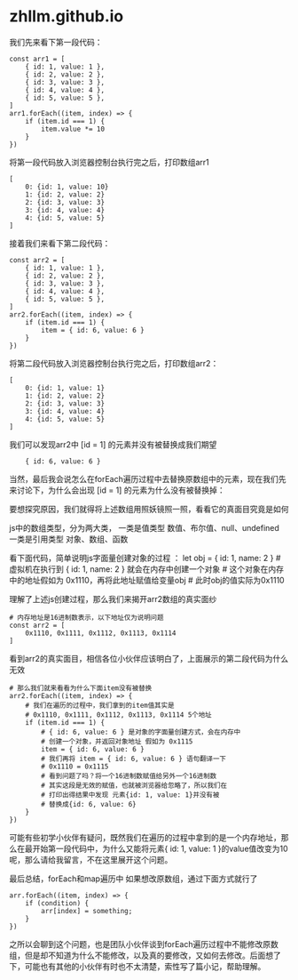 # zhllm.github.io

我们先来看下第一段代码：
```
const arr1 = [
    { id: 1, value: 1 },
    { id: 2, value: 2 },
    { id: 3, value: 3 },
    { id: 4, value: 4 },
    { id: 5, value: 5 },
]
arr1.forEach((item, index) => {
    if (item.id === 1) {
        item.value *= 10
    }
})
```
将第一段代码放入浏览器控制台执行完之后，打印数组arr1
```
[
    0: {id: 1, value: 10}
    1: {id: 2, value: 2}
    2: {id: 3, value: 3}
    3: {id: 4, value: 4}
    4: {id: 5, value: 5}
]
```
接着我们来看下第二段代码：

```
const arr2 = [
    { id: 1, value: 1 },
    { id: 2, value: 2 },
    { id: 3, value: 3 },
    { id: 4, value: 4 },
    { id: 5, value: 5 },
]
arr2.forEach((item, index) => {
    if (item.id === 1) {
        item = { id: 6, value: 6 }
    }
})
```
将第二段代码放入浏览器控制台执行完之后，打印数组arr2：
```
[
    0: {id: 1, value: 1}
    1: {id: 2, value: 2}
    2: {id: 3, value: 3}
    3: {id: 4, value: 4}
    4: {id: 5, value: 5}
]    
```
我们可以发现arr2中 [id = 1] 的元素并没有被替换成我们期望
```
    { id: 6, value: 6 }
```
当然，最后我会说怎么在forEach遍历过程中去替换原数组中的元素，现在我们先来讨论下，为什么会出现 [id = 1] 的元素为什么没有被替换掉：


要想探究原因，我们就得将上述数组用照妖镜照一照，看看它的真面目究竟是如何

js中的数组类型，分为两大类，
一类是值类型 数值、布尔值、null、undefined
一类是引用类型 对象、数组、函数

看下面代码，简单说明js字面量创建对象的过程 ：
    let obj = { id: 1, name: 2 }
    # 虚拟机在执行到 { id: 1, name: 2 } 就会在内存中创建一个对象
    # 这个对象在内存中的地址假如为 0x1110，再将此地址赋值给变量obj
    # 此时obj的值实际为0x1110

理解了上述js创建过程，那么我们来揭开arr2数组的真实面纱

```
# 内存地址是16进制数表示，以下地址仅为说明问题
const arr2 = [
    0x1110, 0x1111, 0x1112, 0x1113, 0x1114
]
```
看到arr2的真实面目，相信各位小伙伴应该明白了，上面展示的第二段代码为什么无效
```
# 那么我们就来看看为什么下面item没有被替换
arr2.forEach((item, index) => {
    # 我们在遍历的过程中，我们拿到的item值其实是
    # 0x1110, 0x1111, 0x1112, 0x1113, 0x1114 5个地址
    if (item.id === 1) {
        # { id: 6, value: 6 } 是对象的字面量创建方式，会在内存中
        # 创建一个对象，并返回对象地址 假如为 0x1115
        item = { id: 6, value: 6 }
        # 我们再将 item = { id: 6, value: 6 } 语句翻译一下
        # 0x1110 = 0x1115
        # 看到问题了吗？将一个16进制数赋值给另外一个16进制数
        # 其实这段是无效的赋值，也就被浏览器给忽略了，所以我们在
        # 打印出得结果中发现 元素{id: 1, value: 1}并没有被
        # 替换成{id: 6, value: 6}
    }
})

```
可能有些初学小伙伴有疑问，既然我们在遍历的过程中拿到的是一个内存地址，那么在最开始第一段代码中，为什么又能将元素{ id: 1, value: 1 }的value值改变为10呢，那么请给我留言，不在这里展开这个问题。


最后总结，forEach和map遍历中 如果想改原数组，通过下面方式就行了
```
arr.forEach((item, index) => {
    if (condition) {
        arr[index] = something;
    }
})
```


之所以会聊到这个问题，也是团队小伙伴谈到forEach遍历过程中不能修改原数组，但是却不知道为什么不能修改，以及真的要修改，又如何去修改。后面想了下，可能也有其他的小伙伴有时也不太清楚，索性写了篇小记，帮助理解。

